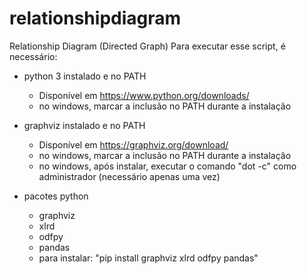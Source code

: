 # relationshipdiagram
Relationship Diagram (Directed Graph)
Para executar esse script, é necessário:

 * python 3 instalado e no PATH
   - Disponível em https://www.python.org/downloads/
   - no windows, marcar a inclusão no PATH durante a instalação
 
 * graphviz instalado e no PATH
   - Disponível em https://graphviz.org/download/
   - no windows, marcar a inclusão no PATH durante a instalação
   - no windows, após instalar, executar o comando "dot -c" como administrador (necessário apenas uma vez)
   
 * pacotes python
   - graphviz
   - xlrd
   - odfpy
   - pandas
   - para instalar: "pip install graphviz xlrd odfpy pandas"
